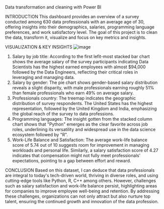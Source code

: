 Data transformation and cleaning with Power BI

INTRODUCTION
This dashboard provides an overview of a survey conducted among 630 data professionals with an average age of 30, offering insights into their demographics, salaries, programming language preferences, and work satisfactory level. The goal of this project is to clean the data, transform it, visualize and focus on key metrics and insights.

VISUALIZATION & KEY INSIGHTS
![image](https://github.com/user-attachments/assets/496c9b4d-30cd-4a39-907f-dc37177e2c06)

1. Salary by job title: According to the first lefit-most stacked bar chart shows the average salary of the survey participants indicating Data Scientists has the highest earned employees with almost $94,000 followed by the Data Engineers, reflecting their critical roles in leveraging and managing data.
2. Salary by gender: The pie chart shows gender-based salary distribution reveals a slight disparity, with male professionals earning roughly 51% than female professionals who earn 49% on average salary.
3. Professionals country: The treemap indicates the geographic distribution of survey respondents. The United States has the highest representation, followed by the United Kingdom and India, emphasizing the global reach of the survey to data professions.
4. Programming languages: The insight gotten from the stacked column chart shows that "Python" emerges as the clear favorite across job roles, underlining its versatility and widespread use in the data science ecosystem followed by "R".
5. Work-Life Balance and Satisfaction: The average work-life balance score of 5.74 out of 10 suggests room for improvement in managing workloads and personal life. Similarly, a salary satisfaction score of 4.27 indicates that compensation might not fully meet professionals' expectations, pointing to a gap between effort and reward.


CONCLUSION
Based on this dataset, I can deduce that data professionals are integral to today's tech-driven world, thriving in diverse roles, and using cutting-edge tools like Python, R, C++ among others. However, challenges such as salary satisfaction and work-life balance persist, highlighting areas for companies to improve employee well-being and retention.
By addressing these challenges, organizations can not only attract but also nurture top talent, ensuring the continued growth and innovation of the data profession.

